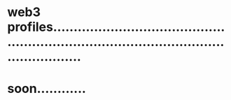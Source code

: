 # web3 profiles.................................................................................................................
# soon............
